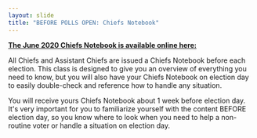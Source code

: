 ```yaml
---
layout: slide
title: "BEFORE POLLS OPEN: Chiefs Notebook"
---
```


[**The June 2020 Chiefs Notebook is available online here:**](https://admin.vote4fairfax.com/uploadfile/Media/20200607182656/2020-06-chiefs-notebook-web-compressed.pdf)

All Chiefs and Assistant Chiefs are issued a Chiefs Notebook before each election. This class is designed to give you an overview of everything you need to know, but you will also have your Chiefs Notebook on election day to easily double-check and reference how to handle any situation.

You will receive yours Chiefs Notebook about 1 week before election day. It's very important for you to familiarize yourself with the content BEFORE election day, so you know where to look when you need to help a non-routine voter or handle a situation on election day.
